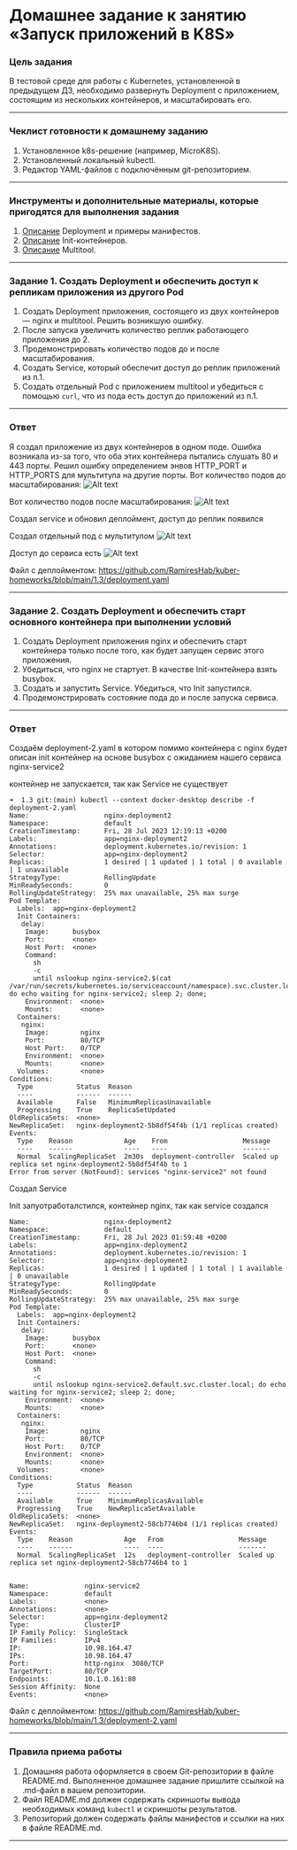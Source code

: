 # Домашнее задание к занятию «Запуск приложений в K8S»

### Цель задания

В тестовой среде для работы с Kubernetes, установленной в предыдущем ДЗ, необходимо развернуть Deployment с приложением, состоящим из нескольких контейнеров, и масштабировать его.

------

### Чеклист готовности к домашнему заданию

1. Установленное k8s-решение (например, MicroK8S).
2. Установленный локальный kubectl.
3. Редактор YAML-файлов с подключённым git-репозиторием.

------

### Инструменты и дополнительные материалы, которые пригодятся для выполнения задания

1. [Описание](https://kubernetes.io/docs/concepts/workloads/controllers/deployment/) Deployment и примеры манифестов.
2. [Описание](https://kubernetes.io/docs/concepts/workloads/pods/init-containers/) Init-контейнеров.
3. [Описание](https://github.com/wbitt/Network-MultiTool) Multitool.

------

### Задание 1. Создать Deployment и обеспечить доступ к репликам приложения из другого Pod

1. Создать Deployment приложения, состоящего из двух контейнеров — nginx и multitool. Решить возникшую ошибку.
2. После запуска увеличить количество реплик работающего приложения до 2.
3. Продемонстрировать количество подов до и после масштабирования.
4. Создать Service, который обеспечит доступ до реплик приложений из п.1.
5. Создать отдельный Pod с приложением multitool и убедиться с помощью `curl`, что из пода есть доступ до приложений из п.1.

------

### Ответ
Я создал приложение из двух контейнеров в одном поде. Ошибка возникала из-за того, что оба этих контейнера пытались слушать 80 и 443 порты. Решил ошибку определением энвов HTTP_PORT и HTTP_PORTS для мультитула на другие порты. 
Вот количество подов до масштабирования:
![Alt text](image.png)

Вот количество подов после масштабирования:
![Alt text](image-1.png)

Создал service и обновил деплоймент, доступ до реплик появился

Создал отдельный под с мультитулом
![Alt text](image-3.png)

Доступ до сервиса есть
![Alt text](image-2.png)

Файл с деплойментом: https://github.com/RamiresHab/kuber-homeworks/blob/main/1.3/deployment.yaml

------

### Задание 2. Создать Deployment и обеспечить старт основного контейнера при выполнении условий

1. Создать Deployment приложения nginx и обеспечить старт контейнера только после того, как будет запущен сервис этого приложения.
2. Убедиться, что nginx не стартует. В качестве Init-контейнера взять busybox.
3. Создать и запустить Service. Убедиться, что Init запустился.
4. Продемонстрировать состояние пода до и после запуска сервиса.

------

### Ответ

Создаём deployment-2.yaml в котором помимо контейнера с nginx будет описан init контейнер на основе busybox с ожиданием нашего сервиса nginx-service2

контейнер не запускается, так как Service не существует

```
➜  1.3 git:(main) kubectl --context docker-desktop describe -f deployment-2.yaml 
Name:                   nginx-deployment2
Namespace:              default
CreationTimestamp:      Fri, 28 Jul 2023 12:19:13 +0200
Labels:                 app=nginx-deployment2
Annotations:            deployment.kubernetes.io/revision: 1
Selector:               app=nginx-deployment2
Replicas:               1 desired | 1 updated | 1 total | 0 available | 1 unavailable
StrategyType:           RollingUpdate
MinReadySeconds:        0
RollingUpdateStrategy:  25% max unavailable, 25% max surge
Pod Template:
  Labels:  app=nginx-deployment2
  Init Containers:
   delay:
    Image:      busybox
    Port:       <none>
    Host Port:  <none>
    Command:
      sh
      -c
      until nslookup nginx-service2.$(cat /var/run/secrets/kubernetes.io/serviceaccount/namespace).svc.cluster.local; do echo waiting for nginx-service2; sleep 2; done;
    Environment:  <none>
    Mounts:       <none>
  Containers:
   nginx:
    Image:        nginx
    Port:         80/TCP
    Host Port:    0/TCP
    Environment:  <none>
    Mounts:       <none>
  Volumes:        <none>
Conditions:
  Type           Status  Reason
  ----           ------  ------
  Available      False   MinimumReplicasUnavailable
  Progressing    True    ReplicaSetUpdated
OldReplicaSets:  <none>
NewReplicaSet:   nginx-deployment2-5b8df54f4b (1/1 replicas created)
Events:
  Type    Reason             Age    From                   Message
  ----    ------             ----   ----                   -------
  Normal  ScalingReplicaSet  2m30s  deployment-controller  Scaled up replica set nginx-deployment2-5b8df54f4b to 1
Error from server (NotFound): services "nginx-service2" not found
```

Создал Service

Init запуотработалстился, контейнер nginx, так как service создался

```
Name:                   nginx-deployment2
Namespace:              default
CreationTimestamp:      Fri, 28 Jul 2023 01:59:48 +0200
Labels:                 app=nginx-deployment2
Annotations:            deployment.kubernetes.io/revision: 1
Selector:               app=nginx-deployment2
Replicas:               1 desired | 1 updated | 1 total | 1 available | 0 unavailable
StrategyType:           RollingUpdate
MinReadySeconds:        0
RollingUpdateStrategy:  25% max unavailable, 25% max surge
Pod Template:
  Labels:  app=nginx-deployment2
  Init Containers:
   delay:
    Image:      busybox
    Port:       <none>
    Host Port:  <none>
    Command:
      sh
      -c
      until nslookup nginx-service2.default.svc.cluster.local; do echo waiting for nginx-service2; sleep 2; done;
    Environment:  <none>
    Mounts:       <none>
  Containers:
   nginx:
    Image:        nginx
    Port:         80/TCP
    Host Port:    0/TCP
    Environment:  <none>
    Mounts:       <none>
  Volumes:        <none>
Conditions:
  Type           Status  Reason
  ----           ------  ------
  Available      True    MinimumReplicasAvailable
  Progressing    True    NewReplicaSetAvailable
OldReplicaSets:  <none>
NewReplicaSet:   nginx-deployment2-58cb7746b4 (1/1 replicas created)
Events:
  Type    Reason             Age   From                   Message
  ----    ------             ----  ----                   -------
  Normal  ScalingReplicaSet  12s   deployment-controller  Scaled up replica set nginx-deployment2-58cb7746b4 to 1


Name:              nginx-service2
Namespace:         default
Labels:            <none>
Annotations:       <none>
Selector:          app=nginx-deployment2
Type:              ClusterIP
IP Family Policy:  SingleStack
IP Families:       IPv4
IP:                10.98.164.47
IPs:               10.98.164.47
Port:              http-nginx  3080/TCP
TargetPort:        80/TCP
Endpoints:         10.1.0.161:80
Session Affinity:  None
Events:            <none>
```

Файл с деплойментом: https://github.com/RamiresHab/kuber-homeworks/blob/main/1.3/deployment-2.yaml

------

### Правила приема работы

1. Домашняя работа оформляется в своем Git-репозитории в файле README.md. Выполненное домашнее задание пришлите ссылкой на .md-файл в вашем репозитории.
2. Файл README.md должен содержать скриншоты вывода необходимых команд `kubectl` и скриншоты результатов.
3. Репозиторий должен содержать файлы манифестов и ссылки на них в файле README.md.

------
